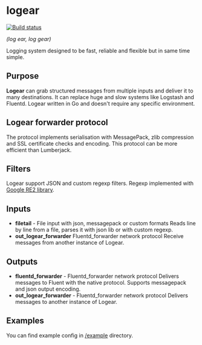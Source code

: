# logear

[![Build status](https://api.travis-ci.org/DLag/logear.png)](https://travis-ci.org/DLag/logear)

*(log ear, log gear)*

Logging system designed to be fast, reliable and flexible but in same time simple.

## Purpose

**Logear** can grab structured messages from multiple inputs and deliver it to many destinations.
It can replace huge and slow systems like Logstash and Fluentd.
Logear written in Go and doesn't require any specific environment.

## Logear forwarder protocol

The protocol implements serialisation with MessagePack, zlib compression and SSL certificate
checks and encoding. This protocol can be more efficient than Lumberjack.

## Filters
Logear support JSON and custom regexp filters. Regexp implemented with [Google RE2 library](https://github.com/google/re2/).

## Inputs
- **filetail** - File input with json, messagepack or custom formats
Reads line by line from a file, parses it with json lib or with custom regexp.
- **out_logear_forwarder** Fluentd_forwarder network protocol
Receive messages from another instance of Logear.

## Outputs

- **fluentd_forwarder** - Fluentd_forwarder network protocol
Delivers messages to Fluent with the native protocol. Supports messagepack and json output encoding.
- **out_logear_forwarder** - Fluentd_forwarder network protocol
Delivers messages to another instance of Logear.

## Examples
You can find example config in [/example](https://github.com/DLag/logear/tree/master/example) directory.